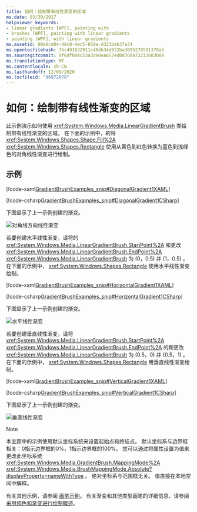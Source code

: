 ```yaml
---
title: 如何：绘制带有线性渐变的区域
ms.date: 03/30/2017
helpviewer_keywords:
- linear gradients [WPF], painting with
- brushes [WPF], painting with linear gradients
- painting [WPF], with linear gradients
ms.assetid: 00e0cd04-48c0-4ec5-850e-d321beb37a34
ms.openlocfilehash: 76c491632911c48db34d932ba3895278591378a5
ms.sourcegitcommit: 9f6df084c53a3da0ea657ed0d708a72213683084
ms.translationtype: MT
ms.contentlocale: zh-CN
ms.lasthandoff: 12/09/2020
ms.locfileid: "96972078"
---
```

# <a name="how-to-paint-an-area-with-a-linear-gradient"></a>如何：绘制带有线性渐变的区域
此示例演示如何使用 <xref:System.Windows.Media.LinearGradientBrush> 类绘制带有线性渐变的区域。 在下面的示例中，的将 <xref:System.Windows.Shapes.Shape.Fill%2A> <xref:System.Windows.Shapes.Rectangle> 使用从黄色到红色转换为蓝色到浅绿色的对角线性渐变进行绘制。  
  
## <a name="example"></a>示例  
 [!code-xaml[GradientBrushExamples_snip#DiagonalGradient1XAML](~/samples/snippets/xaml/VS_Snippets_Wpf/GradientBrushExamples_snip/XAML/LinearGradientBrushExample.xaml#diagonalgradient1xaml)]  
  
 [!code-csharp[GradientBrushExamples_snip#DiagonalGradient1CSharp](~/samples/snippets/csharp/VS_Snippets_Wpf/GradientBrushExamples_snip/CSharp/LinearGradientBrushExample.cs#diagonalgradient1csharp)]  
  
 下图显示了上一示例创建的渐变。  
  
 ![对角线方向线性渐变](./media/graphicsmm-diagonallgb.jpg "graphicsmm_DiagonalLGB")  
  
 若要创建水平线性渐变，请将的 <xref:System.Windows.Media.LinearGradientBrush.StartPoint%2A> 和更改 <xref:System.Windows.Media.LinearGradientBrush.EndPoint%2A> <xref:System.Windows.Media.LinearGradientBrush> 为 (0，0.5) 并 (1，0.5) 。 在下面的示例中， <xref:System.Windows.Shapes.Rectangle> 使用水平线性渐变绘制。  
  
 [!code-xaml[GradientBrushExamples_snip#HorizontalGradient1XAML](~/samples/snippets/xaml/VS_Snippets_Wpf/GradientBrushExamples_snip/XAML/LinearGradientBrushExample.xaml#horizontalgradient1xaml)]  
  
 [!code-csharp[GradientBrushExamples_snip#HorizontalGradient1CSharp](~/samples/snippets/csharp/VS_Snippets_Wpf/GradientBrushExamples_snip/CSharp/LinearGradientBrushExample.cs#horizontalgradient1csharp)]  
  
 下图显示了上一示例创建的渐变。  
  
 ![水平线性渐变](./media/graphicsmm-horizontallgb.jpg "graphicsmm_HorizontalLGB")  
  
 若要创建垂直线性渐变，请将 <xref:System.Windows.Media.LinearGradientBrush.StartPoint%2A> <xref:System.Windows.Media.LinearGradientBrush.EndPoint%2A> 的和更改 <xref:System.Windows.Media.LinearGradientBrush> 为 (0.5，0) 并 (0.5，1) 。 在下面的示例中， <xref:System.Windows.Shapes.Rectangle> 用垂直线性渐变绘制。  
  
 [!code-xaml[GradientBrushExamples_snip#VerticalGradient1XAML](~/samples/snippets/xaml/VS_Snippets_Wpf/GradientBrushExamples_snip/XAML/LinearGradientBrushExample.xaml#verticalgradient1xaml)]  
  
 [!code-csharp[GradientBrushExamples_snip#VerticalGradient1CSharp](~/samples/snippets/csharp/VS_Snippets_Wpf/GradientBrushExamples_snip/CSharp/LinearGradientBrushExample.cs#verticalgradient1csharp)]  
  
 下图显示了上一示例创建的渐变。  
  
 ![垂直线性渐变](./media/graphicsmm-verticallgb.jpg "graphicsmm_VerticalLGB")  
  
> [!NOTE]
> 本主题中的示例使用默认坐标系统来设置起始点和终结点。 默认坐标系与边界框相关：0指示边界框的0%，1指示边界框的100%。 您可以通过将属性设置为值来更改此坐标系统 <xref:System.Windows.Media.GradientBrush.MappingMode%2A> <xref:System.Windows.Media.BrushMappingMode.Absolute?displayProperty=nameWithType> 。 绝对坐标系与范围框无关。 值直接在本地空间中解释。  
  
 有关其他示例，请参阅 [画笔示例](https://github.com/Microsoft/WPF-Samples/tree/master/Graphics/Brushes)。 有关渐变和其他类型画笔的详细信息，请参阅 [采用纯色和渐变进行绘制概述](painting-with-solid-colors-and-gradients-overview.md)。
